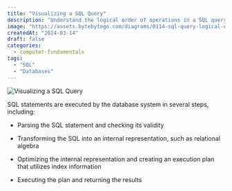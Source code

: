 ```yaml
---
title: "Visualizing a SQL Query"
description: "Understand the logical order of operations in a SQL query."
image: "https://assets.bytebytego.com/diagrams/0114-sql-query-logical-order.png"
createdAt: "2024-03-14"
draft: false
categories:
  - computer-fundamentals
tags:
  - "SQL"
  - "Databases"
---
```


![Visualizing a SQL Query](https://assets.bytebytego.com/diagrams/0114-sql-query-logical-order.png)

SQL statements are executed by the database system in several steps, including:

*   Parsing the SQL statement and checking its validity

*   Transforming the SQL into an internal representation, such as relational algebra

*   Optimizing the internal representation and creating an execution plan that utilizes index information

*   Executing the plan and returning the results
